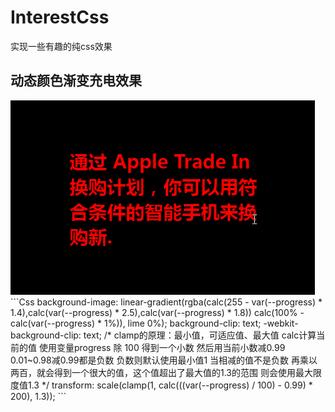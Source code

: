 # InterestCss
实现一些有趣的纯css效果

## 动态颜色渐变充电效果
<img src="./EffectPicture/1.gif">
```Css
background-image: linear-gradient(rgba(calc(255 - var(--progress) * 1.4),calc(var(--progress) * 2.5),calc(var(--progress) * 1.8)) calc(100% - calc(var(--progress) * 1%)), lime 0%);
background-clip: text;
-webkit-background-clip: text;
/* clamp的原理：最小值，可适应值、最大值
	calc计算当前的值  使用变量progress 除 100 得到一个小数
	然后用当前小数减0.99 0.01~0.98减0.99都是负数 负数则默认使用最小值1
	当相减的值不是负数  再乘以两百，就会得到一个很大的值，这个值超出了最大值的1.3的范围
	则会使用最大限度值1.3  
*/
transform: scale(clamp(1, calc(((var(--progress) / 100) - 0.99) * 200), 1.3));
```

